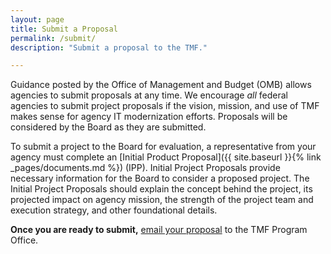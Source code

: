 ```yaml
---
layout: page
title: Submit a Proposal
permalink: /submit/
description: "Submit a proposal to the TMF."

---
```


Guidance posted by the Office of Management and Budget (OMB) allows agencies to submit proposals at any time. We encourage _all_ federal agencies to submit project proposals if the vision, mission, and use of TMF makes sense for agency IT modernization efforts. Proposals will be considered by the Board as they are submitted.

To submit a project to the Board for evaluation, a representative from your agency must complete an [Initial Product Proposal]({{ site.baseurl }}{% link _pages/documents.md %}) (IPP). Initial Project Proposals provide necessary information for the Board to consider a proposed project. The Initial Project Proposals should explain the concept behind the project, its projected impact on agency mission, the strength of the project team and execution strategy, and other foundational details.

**Once you are ready to submit,** [email your proposal](mailto:tmf@gsa.gov) to the TMF Program Office.
